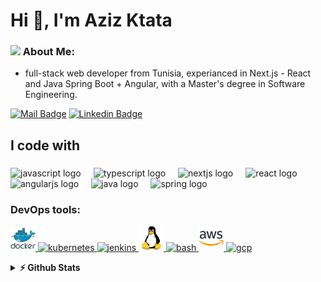 # Hi 👋, I'm Aziz Ktata
### <img src="https://github.com/TheDudeThatCode/TheDudeThatCode/blob/master/Assets/Developer.gif" width="45" /> About Me:
- full-stack web developer from Tunisia, experianced in Next.js - React and Java Spring Boot + Angular, with a Master's degree in Software Engineering.
      
 [![Mail Badge](https://img.shields.io/badge/-azizktata77@gmail.com-c14438?style=flat&logo=Gmail&logoColor=white&link=mailto:eryajf@163.com)](mailto:azizktata77@gmail.com) [![Linkedin Badge](https://img.shields.io/badge/-azizktata-0e76a8?style=flat-square&logo=Linkedin&logoColor=white)](https://www.linkedin.com/in/aziz-ktata-4ab8a01b8/)


<h2 align="left">I code with</h2>

###

<div align="left">
  <img src="https://cdn.jsdelivr.net/gh/devicons/devicon/icons/javascript/javascript-original.svg" height="40" alt="javascript logo"  />
  <img width="12" />
  <img src="https://cdn.jsdelivr.net/gh/devicons/devicon/icons/typescript/typescript-original.svg" height="40" alt="typescript logo"  />
  <img width="12" />
  <img src="https://cdn.jsdelivr.net/gh/devicons/devicon/icons/nextjs/nextjs-original.svg" height="40" alt="nextjs logo"  />
  <img width="12" />
  <img src="https://cdn.jsdelivr.net/gh/devicons/devicon/icons/react/react-original.svg" height="40" alt="react logo"  />
  <img width="12" />
  <img src="https://cdn.jsdelivr.net/gh/devicons/devicon/icons/angularjs/angularjs-original.svg" height="40" alt="angularjs logo"  />
  <img width="12" />
  <img src="https://cdn.jsdelivr.net/gh/devicons/devicon/icons/java/java-original.svg" height="40" alt="java logo"  />
  <img width="12" />
  <img src="https://cdn.jsdelivr.net/gh/devicons/devicon/icons/spring/spring-original.svg" height="40" alt="spring logo"  />
</div>

   
<h3 align="left">DevOps tools:</h3>
<p align="left">
    <a href="https://www.docker.com/" target="_blank" rel="noreferrer"> <img src="https://raw.githubusercontent.com/devicons/devicon/master/icons/docker/docker-original-wordmark.svg" alt="docker" width="40" height="40"/> </a>
    <a href="https://kubernetes.io" target="_blank" rel="noreferrer"> <img src="https://www.vectorlogo.zone/logos/kubernetes/kubernetes-icon.svg" alt="kubernetes" width="40" height="40"/> </a>  
    <a href="https://www.jenkins.io" target="_blank" rel="noreferrer"> <img src="https://www.vectorlogo.zone/logos/jenkins/jenkins-icon.svg" alt="jenkins" width="40" height="40"/> </a>
    <a href="https://www.linux.org/" target="_blank" rel="noreferrer"> <img src="https://raw.githubusercontent.com/devicons/devicon/master/icons/linux/linux-original.svg" alt="linux" width="40" height="40"/> </a>
    <a href="https://www.gnu.org/software/bash/" target="_blank" rel="noreferrer"> <img src="https://www.vectorlogo.zone/logos/gnu_bash/gnu_bash-icon.svg" alt="bash" width="40" height="40"/> </a>
    <a href="https://aws.amazon.com" target="_blank" rel="noreferrer"> <img src="https://raw.githubusercontent.com/devicons/devicon/master/icons/amazonwebservices/amazonwebservices-original-wordmark.svg" alt="aws" width="40" height="40"/> </a> 
    <a href="https://cloud.google.com" target="_blank" rel="noreferrer"> <img src="https://www.vectorlogo.zone/logos/google_cloud/google_cloud-icon.svg" alt="gcp" width="40" height="40"/> </a>



<details>
  <summary><b>⚡ Github Stats</b></summary>

  ![Top Langs](https://github-readme-stats.vercel.app/api/top-langs/?username=azizktata&exclude_repo=Quran_app,MyShop-ecommerce&hide_progress=true)

<!--START_SECTION:waka-->
![Profile Views](http://img.shields.io/badge/Profile%20Views-289-blue)

![Lines of code](https://img.shields.io/badge/From%20Hello%20World%20I%27ve%20Written-867.2%20thousand%20lines%20of%20code-blue)

**I'm an Early 🐤** 

```text
🌞 Morning                103 commits         ████████░░░░░░░░░░░░░░░░░   31.40 % 
🌆 Daytime                150 commits         ███████████░░░░░░░░░░░░░░   45.73 % 
🌃 Evening                70 commits          █████░░░░░░░░░░░░░░░░░░░░   21.34 % 
🌙 Night                  5 commits           ░░░░░░░░░░░░░░░░░░░░░░░░░   01.52 % 
```
📅 **I'm Most Productive on Tuesday** 

```text
Monday                   14 commits          █░░░░░░░░░░░░░░░░░░░░░░░░   04.27 % 
Tuesday                  89 commits          ███████░░░░░░░░░░░░░░░░░░   27.13 % 
Wednesday                38 commits          ███░░░░░░░░░░░░░░░░░░░░░░   11.59 % 
Thursday                 16 commits          █░░░░░░░░░░░░░░░░░░░░░░░░   04.88 % 
Friday                   51 commits          ████░░░░░░░░░░░░░░░░░░░░░   15.55 % 
Saturday                 48 commits          ████░░░░░░░░░░░░░░░░░░░░░   14.63 % 
Sunday                   72 commits          █████░░░░░░░░░░░░░░░░░░░░   21.95 % 
```


📊 **This Week I Spent My Time On** 

```text
💬 Programming Languages: 
Java                     12 hrs 5 mins       ████████████████████████░   96.67 % 
XML                      15 mins             █░░░░░░░░░░░░░░░░░░░░░░░░   02.02 % 
Java Properties          4 mins              ░░░░░░░░░░░░░░░░░░░░░░░░░   00.60 % 
Git Config               2 mins              ░░░░░░░░░░░░░░░░░░░░░░░░░   00.33 % 
JavaScript               2 mins              ░░░░░░░░░░░░░░░░░░░░░░░░░   00.27 % 
```

**I Mostly Code in Java** 

```text
Java                     9 repos             █████████░░░░░░░░░░░░░░░░   37.50 % 
JavaScript               7 repos             ███████░░░░░░░░░░░░░░░░░░   29.17 % 
CSS                      2 repos             ██░░░░░░░░░░░░░░░░░░░░░░░   08.33 % 
Dart                     1 repo              █░░░░░░░░░░░░░░░░░░░░░░░░   04.17 % 
TypeScript               1 repo              █░░░░░░░░░░░░░░░░░░░░░░░░   04.17 % 
```




 Last Updated on 16/09/2024 17:59:11 UTC
<!--END_SECTION:waka-->
